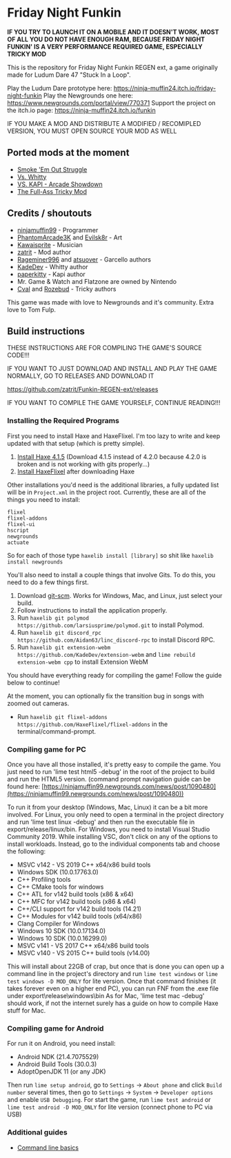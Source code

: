 # Friday Night Funkin

**IF YOU TRY TO LAUNCH IT ON A MOBILE AND IT DOESN'T WORK, MOST OF ALL YOU DO NOT HAVE ENOUGH RAM, BECAUSE FRIDAY NIGHT FUNKIN' IS A VERY PERFORMANCE REQUIRED GAME, ESPECIALLY TRICKY MOD**

This is the repository for Friday Night Funkin REGEN ext, a game originally made for Ludum Dare 47 "Stuck In a Loop".

Play the Ludum Dare prototype here: https://ninja-muffin24.itch.io/friday-night-funkin
Play the Newgrounds one here: https://www.newgrounds.com/portal/view/770371
Support the project on the itch.io page: https://ninja-muffin24.itch.io/funkin

IF YOU MAKE A MOD AND DISTRIBUTE A MODIFIED / RECOMIPLED VERSION, YOU MUST OPEN SOURCE YOUR MOD AS WELL

## Ported mods at the moment

- [Smoke 'Em Out Struggle](https://github.com/Rageminer996/Smoke-Em-Out-Struggle-Mod)
- [Vs. Whitty](https://github.com/KadeDev/vswhitty-public)
- [VS. KAPI - Arcade Showdown](https://gamebanana.com/mods/44683)
- [The Full-Ass Tricky Mod](https://gamebanana.com/mods/44334)

## Credits / shoutouts

- [ninjamuffin99](https://twitter.com/ninja_muffin99) - Programmer
- [PhantomArcade3K](https://twitter.com/phantomarcade3k) and [Evilsk8r](https://twitter.com/evilsk8r) - Art
- [Kawaisprite](https://twitter.com/kawaisprite) - Musician
- [zatrit](https://twitter.com/zatrit) - Mod author
- [Rageminer996](https://github.com/Rageminer996) and [atsuover](https://www.youtube.com/user/EnergeticShadow) - Garcello authors
- [KadeDev](https://github.com/KadeDev) - Whitty author
- [paperkitty](https://gamebanana.com/members/1838959) - Kapi author
- Mr. Game & Watch and Flatzone are owned by Nintendo
- [Cval](https://github.com/cvalbrown) and [Rozebud](https://github.com/ThatRozebudDude) - Tricky authors

This game was made with love to Newgrounds and it's community. Extra love to Tom Fulp.

## Build instructions

THESE INSTRUCTIONS ARE FOR COMPILING THE GAME'S SOURCE CODE!!!

IF YOU WANT TO JUST DOWNLOAD AND INSTALL AND PLAY THE GAME NORMALLY, GO TO RELEASES AND DOWNLOAD IT

https://github.com/zatrit/Funkin-REGEN-ext/releases

IF YOU WANT TO COMPILE THE GAME YOURSELF, CONTINUE READING!!!

### Installing the Required Programs

First you need to install Haxe and HaxeFlixel. I'm too lazy to write and keep updated with that setup (which is pretty simple). 
1. [Install Haxe 4.1.5](https://haxe.org/download/version/4.1.5/) (Download 4.1.5 instead of 4.2.0 because 4.2.0 is broken and is not working with gits properly...)
2. [Install HaxeFlixel](https://haxeflixel.com/documentation/install-haxeflixel/) after downloading Haxe

Other installations you'd need is the additional libraries, a fully updated list will be in `Project.xml` in the project root. Currently, these are all of the things you need to install:
```
flixel
flixel-addons
flixel-ui
hscript
newgrounds
actuate
```
So for each of those type `haxelib install [library]` so shit like `haxelib install newgrounds`

You'll also need to install a couple things that involve Gits. To do this, you need to do a few things first.
1. Download [git-scm](https://git-scm.com/downloads). Works for Windows, Mac, and Linux, just select your build.
2. Follow instructions to install the application properly.
3. Run `haxelib git polymod https://github.com/larsiusprime/polymod.git` to install Polymod.
4. Run `haxelib git discord_rpc https://github.com/Aidan63/linc_discord-rpc` to install Discord RPC.
5. Run `haxelib git extension-webm https://github.com/KadeDev/extension-webm` and `lime rebuild extension-webm cpp` to install Extension WebM

You should have everything ready for compiling the game! Follow the guide below to continue!

At the moment, you can optionally fix the transition bug in songs with zoomed out cameras.
- Run `haxelib git flixel-addons https://github.com/HaxeFlixel/flixel-addons` in the terminal/command-prompt.

### Compiling game for PC

Once you have all those installed, it's pretty easy to compile the game. You just need to run 'lime test html5 -debug' in the root of the project to build and run the HTML5 version. (command prompt navigation guide can be found here: [https://ninjamuffin99.newgrounds.com/news/post/1090480](https://ninjamuffin99.newgrounds.com/news/post/1090480))

To run it from your desktop (Windows, Mac, Linux) it can be a bit more involved. For Linux, you only need to open a terminal in the project directory and run 'lime test linux -debug' and then run the executable file in export/release/linux/bin. For Windows, you need to install Visual Studio Community 2019. While installing VSC, don't click on any of the options to install workloads. Instead, go to the individual components tab and choose the following:
* MSVC v142 - VS 2019 C++ x64/x86 build tools
* Windows SDK (10.0.17763.0)
* C++ Profiling tools
* C++ CMake tools for windows
* C++ ATL for v142 build tools (x86 & x64)
* C++ MFC for v142 build tools (x86 & x64)
* C++/CLI support for v142 build tools (14.21)
* C++ Modules for v142 build tools (x64/x86)
* Clang Compiler for Windows
* Windows 10 SDK (10.0.17134.0)
* Windows 10 SDK (10.0.16299.0)
* MSVC v141 - VS 2017 C++ x64/x86 build tools
* MSVC v140 - VS 2015 C++ build tools (v14.00)

This will install about 22GB of crap, but once that is done you can open up a command line in the project's directory and run `lime test windows` or `lime test windows -D MOD_ONLY` for lite version. Once that command finishes (it takes forever even on a higher end PC), you can run FNF from the .exe file under export\release\windows\bin
As for Mac, 'lime test mac -debug' should work, if not the internet surely has a guide on how to compile Haxe stuff for Mac.

### Compiling game for Android

For run it on Android, you need install:
* Android NDK (21.4.7075529)
* Android Build Tools (30.0.3)
* AdoptOpenJDK 11 (or any JDK)

Then run `lime setup android`, go to `Settings` -> `About phone` and click `Build number` several times, then go to `Settings` -> `System` -> `Developer options` and enable `USB Debugging`.
For start the game, run `lime test android` or `lime test android -D MOD_ONLY` for lite version (connect phone to PC via USB)

### Additional guides

- [Command line basics](https://ninjamuffin99.newgrounds.com/news/post/1090480)
